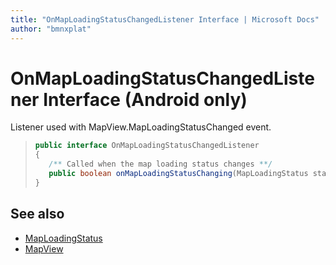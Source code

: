 ```yaml
---
title: "OnMapLoadingStatusChangedListener Interface | Microsoft Docs"
author: "bmnxplat"
---
```


# OnMapLoadingStatusChangedListener Interface (Android only)

Listener used with MapView.MapLoadingStatusChanged event.

>```java
> public interface OnMapLoadingStatusChangedListener
> {
>    /** Called when the map loading status changes **/
>    public boolean onMapLoadingStatusChanging(MapLoadingStatus status);
> }
>```

## See also

* [MapLoadingStatus](../maploadingstatus-enumeration.md)
* [MapView](../MapView-class.md)